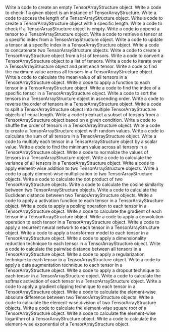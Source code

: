 Write a code to create an empty TensorArrayStructure object.
Write a code to check if a given object is an instance of TensorArrayStructure.
Write a code to access the length of a TensorArrayStructure object.
Write a code to create a TensorArrayStructure object with a specific length.
Write a code to check if a TensorArrayStructure object is empty.
Write a code to append a tensor to a TensorArrayStructure object.
Write a code to retrieve a tensor at a specific index from a TensorArrayStructure object.
Write a code to update a tensor at a specific index in a TensorArrayStructure object.
Write a code to concatenate two TensorArrayStructure objects.
Write a code to create a TensorArrayStructure object from a list of tensors.
Write a code to convert a TensorArrayStructure object to a list of tensors.
Write a code to iterate over a TensorArrayStructure object and print each tensor.
Write a code to find the maximum value across all tensors in a TensorArrayStructure object.
Write a code to calculate the mean value of all tensors in a TensorArrayStructure object.
Write a code to apply a function to each tensor in a TensorArrayStructure object.
Write a code to find the index of a specific tensor in a TensorArrayStructure object.
Write a code to sort the tensors in a TensorArrayStructure object in ascending order.
Write a code to reverse the order of tensors in a TensorArrayStructure object.
Write a code to split a TensorArrayStructure object into multiple TensorArrayStructure objects of equal length.
Write a code to extract a subset of tensors from a TensorArrayStructure object based on a given condition.
Write a code to shuffle the order of tensors in a TensorArrayStructure object.
Write a code to create a TensorArrayStructure object with random values.
Write a code to calculate the sum of all tensors in a TensorArrayStructure object.
Write a code to multiply each tensor in a TensorArrayStructure object by a scalar value.
Write a code to find the minimum value across all tensors in a TensorArrayStructure object.
Write a code to normalize the values of tensors in a TensorArrayStructure object.
Write a code to calculate the variance of all tensors in a TensorArrayStructure object.
Write a code to apply element-wise addition to two TensorArrayStructure objects.
Write a code to apply element-wise multiplication to two TensorArrayStructure objects.
Write a code to calculate the dot product of two TensorArrayStructure objects.
Write a code to calculate the cosine similarity between two TensorArrayStructure objects.
Write a code to calculate the Euclidean distance between two TensorArrayStructure objects.
Write a code to apply a activation function to each tensor in a TensorArrayStructure object.
Write a code to apply a pooling operation to each tensor in a TensorArrayStructure object.
Write a code to calculate the gradient of each tensor in a TensorArrayStructure object.
Write a code to apply a convolution operation to each tensor in a TensorArrayStructure object.
Write a code to apply a recurrent neural network to each tensor in a TensorArrayStructure object.
Write a code to apply a transformer model to each tensor in a TensorArrayStructure object.
Write a code to apply a dimensionality reduction technique to each tensor in a TensorArrayStructure object.
Write a code to calculate the pairwise distance between all tensors in a TensorArrayStructure object.
Write a code to apply a regularization technique to each tensor in a TensorArrayStructure object.
Write a code to apply a data augmentation technique to each tensor in a TensorArrayStructure object.
Write a code to apply a dropout technique to each tensor in a TensorArrayStructure object.
Write a code to calculate the softmax activation of each tensor in a TensorArrayStructure object.
Write a code to apply a gradient clipping technique to each tensor in a TensorArrayStructure object.
Write a code to calculate the element-wise absolute difference between two TensorArrayStructure objects.
Write a code to calculate the element-wise division of two TensorArrayStructure objects.
Write a code to calculate the element-wise square root of a TensorArrayStructure object.
Write a code to calculate the element-wise logarithm of a TensorArrayStructure object.
Write a code to calculate the element-wise exponential of a TensorArrayStructure object.